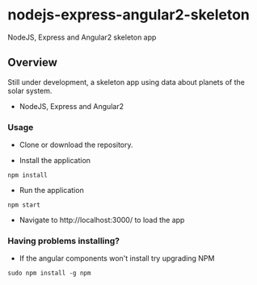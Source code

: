 # nodejs-express-angular2-skeleton
NodeJS, Express and Angular2 skeleton app

## Overview

Still under development, a skeleton app using data about planets of the solar system.

 * NodeJS, Express and Angular2

### Usage

 * Clone or download the repository.

 * Install the application
 
 ```
 npm install
 ```


 * Run the application
 
 ```
 npm start
 ```

 * Navigate to http://localhost:3000/ to load the app

### Having problems installing?

* If the angular components won't install try upgrading NPM

 ```
 sudo npm install -g npm
 ```